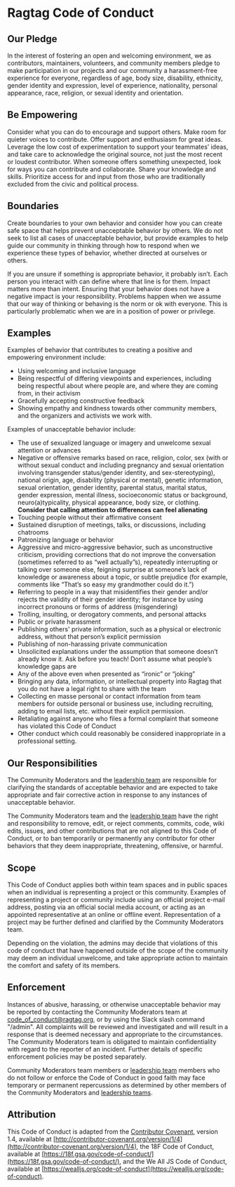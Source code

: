 # Ragtag Code of Conduct

## Our Pledge

In the interest of fostering an open and welcoming environment, we as contributors, maintainers, volunteers, and community members pledge to make participation in our projects and our community a harassment-free experience for everyone, regardless of age, body size, disability, ethnicity, gender identity and expression, level of experience, nationality, personal appearance, race, religion, or sexual identity and orientation.

## Be Empowering

Consider what you can do to encourage and support others. Make room for quieter voices to contribute. Offer support and enthusiasm for great ideas. Leverage the low cost of experimentation to support your teammates’ ideas, and take care to acknowledge the original source, not just the most recent or loudest contributor. When someone offers something unexpected, look for ways you can contribute and collaborate. Share your knowledge and skills. Prioritize access for and input from those who are traditionally excluded from the civic and political process.

## Boundaries

Create boundaries to your own behavior and consider how you can create safe space that helps prevent unacceptable behavior by others. We do not seek to list all cases of unacceptable behavior, but provide examples to help guide our community in thinking through how to respond when we experience these types of behavior, whether directed at ourselves or others.

If you are unsure if something is appropriate behavior, it probably isn’t. Each person you interact with can define where that line is for them. Impact matters more than intent. Ensuring that your behavior does not have a negative impact is your responsibility. Problems happen when we assume that our way of thinking or behaving is the norm or ok with everyone. This is particularly problematic when we are in a position of power or privilege.

## Examples

Examples of behavior that contributes to creating a positive and empowering environment include:

- Using welcoming and inclusive language
- Being respectful of differing viewpoints and experiences, including being respectful about where people are, and where they are coming from, in their activism
- Gracefully accepting constructive feedback
- Showing empathy and kindness towards other community members, and the organizers and activists we work with.

Examples of unacceptable behavior include:

- The use of sexualized language or imagery and unwelcome sexual attention or advances
- Negative or offensive remarks based on race, religion, color, sex (with or without sexual conduct and including pregnancy and sexual orientation involving transgender status/gender identity, and sex-stereotyping), national origin, age, disability (physical or mental), genetic information, sexual orientation, gender identity, parental status, marital status, gender expression, mental illness, socioeconomic status or background, neuro(a)typicality, physical appearance, body size, or clothing. **Consider that calling attention to differences can feel alienating**
- Touching people without their affirmative consent
- Sustained disruption of meetings, talks, or discussions, including chatrooms
- Patronizing language or behavior
- Aggressive and micro-aggressive behavior, such as unconstructive criticism, providing corrections that do not improve the conversation (sometimes referred to as “well actually”s), repeatedly interrupting or talking over someone else, feigning surprise at someone’s lack of knowledge or awareness about a topic, or subtle prejudice (for example, comments like “That’s so easy my grandmother could do it.”)
- Referring to people in a way that misidentifies their gender and/or rejects the validity of their gender identity; for instance by using incorrect pronouns or forms of address (misgendering)
- Trolling, insulting, or derogatory comments, and personal attacks
- Public or private harassment
- Publishing others' private information, such as a physical or electronic address, without that person’s explicit permission
- Publishing of non-harassing private communication
- Unsolicited explanations under the assumption that someone doesn’t already know it. Ask before you teach! Don’t assume what people’s knowledge gaps are
- Any of the above even when presented as “ironic” or “joking”
- Bringing any data, information, or intellectual property into Ragtag that you do not have a legal right to share with the team
- Collecting en masse personal or contact information from team members for outside personal or business use, including recruiting, adding to email lists, etc. without their explicit permission.
- Retaliating against anyone who files a formal complaint that someone has violated this Code of Conduct
- Other conduct which could reasonably be considered inappropriate in a professional setting.

## Our Responsibilities

The Community Moderators and the [leadership team](https://ragtag.org/leadership/) are responsible for clarifying the standards of acceptable behavior and are expected to take appropriate and fair corrective action in response to any instances of unacceptable behavior.

The Community Moderators team and the [leadership team](https://ragtag.org/leadership/) have the right and responsibility to remove, edit, or reject comments, commits, code, wiki edits, issues, and other contributions that are not aligned to this Code of Conduct, or to ban temporarily or permanently any contributor for other behaviors that they deem inappropriate, threatening, offensive, or harmful.

## Scope

This Code of Conduct applies both within team spaces and in public spaces when an individual is representing a project or this community. Examples of representing a project or community include using an official project e-mail address, posting via an official social media account, or acting as an appointed representative at an online or offline event. Representation of a project may be further defined and clarified by the Community Moderators team.

Depending on the violation, the admins may decide that violations of this code of conduct that have happened outside of the scope of the community may deem an individual unwelcome, and take appropriate action to maintain the comfort and safety of its members.

## Enforcement

Instances of abusive, harassing, or otherwise unacceptable behavior may be reported by contacting the Community Moderators team at [code_of_conduct@ragtag.org](mailto:code_of_conduct@ragtag.org), or by using the Slack slash command "/admin". All complaints will be reviewed and investigated and will result in a response that is deemed necessary and appropriate to the circumstances. The Community Moderators team is obligated to maintain confidentiality with regard to the reporter of an incident. Further details of specific enforcement policies may be posted separately.

Community Moderators team members or [leadership team](https://ragtag.org/leadership/) members who do not follow or enforce the Code of Conduct in good faith may face temporary or permanent repercussions as determined by other members of the Community Moderators and [leadership teams](https://ragtag.org/leadership/).

## Attribution

This Code of Conduct is adapted from the [Contributor Covenant](http://contributor-covenant.org/), version 1.4, available at [http://contributor-covenant.org/version/1/4](http://contributor-covenant.org/version/1/4), the 18F Code of Conduct, available at [https://18f.gsa.gov/code-of-conduct/](https://18f.gsa.gov/code-of-conduct/), and the We All JS Code of Conduct, available at [https://wealljs.org/code-of-conduct](https://wealljs.org/code-of-conduct).